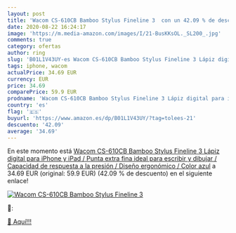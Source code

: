 ```yaml
---
layout: post
title: 'Wacom CS-610CB Bamboo Stylus Fineline 3  con un 42.09 % de descuento'
date: 2020-08-22 16:24:17
image: 'https://m.media-amazon.com/images/I/21-BusKKsOL._SL200_.jpg'
comments: true
category: ofertas
author: ring
slug: 'B01L1V43UY-es Wacom CS-610CB Bamboo Stylus Fineline 3 Lápiz digital para...'
tags: iphone, wacom
actualPrice: 34.69 EUR
currency: EUR
price: 34.69
comparePrice: 59.9 EUR
prodname: 'Wacom CS-610CB Bamboo Stylus Fineline 3 Lápiz digital para iPhone y iPad / Punta extra fina  ideal para escribir y dibujar / Capacidad de respuesta a la presión / Diseño ergonómico / Color azul'
country: 'es'
flag: '🇪🇸'
buyurl: 'https://www.amazon.es/dp/B01L1V43UY/?tag=tolees-21'
descuento: '42.09'
average: '34.69'
---
```


En este momento está [Wacom CS-610CB Bamboo Stylus Fineline 3 Lápiz digital para iPhone y iPad / Punta extra fina  ideal para escribir y dibujar / Capacidad de respuesta a la presión / Diseño ergonómico / Color azul](https://www.amazon.es/dp/B01L1V43UY/?tag=tolees-21) a 34.69 EUR (original: 59.9 EUR) (42.09 %  de descuento) en el siguiente enlace!

[![Wacom CS-610CB Bamboo Stylus Fineline 3 ](https://m.media-amazon.com/images/I/21-BusKKsOL._SL200_.jpg)](https://www.amazon.es/dp/B01L1V43UY/?tag=tolees-21)

🔎:


[🛒 Aquí!!!](https://www.amazon.es/dp/B01L1V43UY/?tag=tolees-21)

